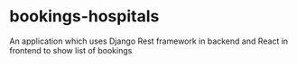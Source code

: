 # bookings-hospitals
An application which uses Django Rest framework in backend and React in frontend to show list of bookings 

